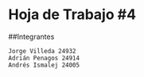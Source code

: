# Hoja de Trabajo #4
##Integrantes 
```
Jorge Villeda 24932 
Adrián Penagos 24914 
Andrés Ismalej 24005
```
